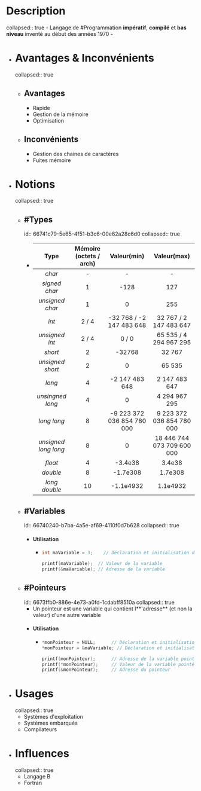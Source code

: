 # Description
collapsed:: true
	- Langage de #Programmation **impératif**, **compilé** et **bas niveau** inventé au début des années 1970
	-
- # Avantages & Inconvénients
  collapsed:: true
	- ## Avantages
		- Rapide
		- Gestion de la mémoire
		- Optimisation
	- ## Inconvénients
		- Gestion des chaines de caractères
		- Fuites mémoire
- # Notions
  collapsed:: true
	- ## #Types
	  id:: 66741c79-5e65-4f51-b3c6-00e62a28c6d0
	  collapsed:: true
		- | **Type** | **Mémoire (octets / arch)** | **Valeur(min)** | **Valeur(max)** |
		  | :---: | :---: | :---: | :---: |
		  | *char* | - | - | - |
		  | *signed char* | 1 | -128 | 127 |
		  | *unsigned char* | 1 | 0 | 255 |
		  | *int* | 2 / 4 | -32 768 / -2 147 483 648 | 32 767 / 2 147 483 647 |
		  | *unsigned int* | 2 / 4 | 0 / 0 | 65 535 / 4 294 967 295 |
		  | *short* | 2 | -32768 | 32 767 |
		  | *unsigned short* | 2 | 0 | 65 535 |
		  | *long* | 4 | -2 147 483 648 | 2 147 483 647 |
		  | *unsingned long* | 4 | 0 | 4 294 967 295 |
		  | *long long* | 8 | -9 223 372 036 854 780 000 | 9 223 372 036 854 780 000 |
		  | *unsigned long long* | 8 | 0 | 18 446 744 073 709 600 000 |
		  | *float* | 4 | -3.4e38 | 3.4e38 |
		  | *double* | 8 | -1.7e308 | 1.7e308 |
		  | *long double* | 10 | -1.1e4932 | 1.1e4932 |
	- ## #Variables
	  id:: 66740240-b7ba-4a5e-af69-4110f0d7b628
	  collapsed:: true
		- #### Utilisation
			- ```c
			  int maVariable = 3;	 // Déclaration et initialisation de la variable
			  
			  printf(maVariable);  // Valeur de la variable
			  printf(&maVariable); // Adresse de la variable
			  ```
	- ## #Pointeurs
	  id:: 6673ffb0-886e-4e73-a0fd-1cdabff8510a
	  collapsed:: true
		- Un pointeur est une variable qui contient l**'adresse** (et non la valeur) d'une autre variable
		- #### Utilisation
			- ```c
			  *monPointeur = NULL;		// Déclaration et initialisation du pointeur
			  *monPointeur = &maVariable; // Déclaration et initialisation du pointeur
			  
			  printf(monPointeur);		// Adresse de la variable pointée
			  printf(*monPointeur);		// Valeur de la variable pointée
			  printf(&monPointeur);		// Adresse du pointeur
			  ```
- # Usages
  collapsed:: true
	- Systèmes d'exploitation
	- Systèmes embarqués
	- Compilateurs
- # Influences
  collapsed:: true
	- Langage B
	- Fortran